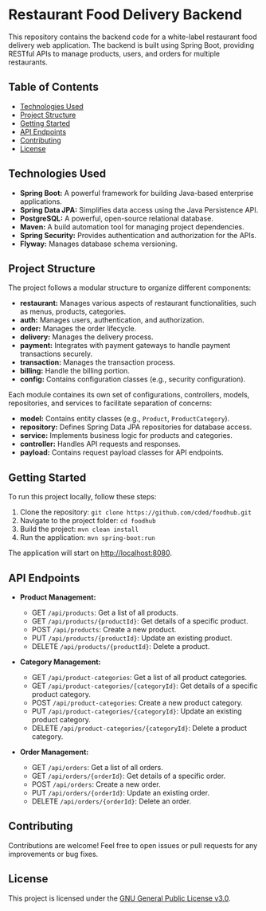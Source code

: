 # Restaurant Food Delivery Backend

This repository contains the backend code for a white-label restaurant food delivery web application. The backend is built using Spring Boot, providing RESTful APIs to manage products, users, and orders for multiple restaurants.

## Table of Contents

- [Technologies Used](#technologies-used)
- [Project Structure](#project-structure)
- [Getting Started](#getting-started)
- [API Endpoints](#api-endpoints)
- [Contributing](#contributing)
- [License](#license)

## Technologies Used

- **Spring Boot:** A powerful framework for building Java-based enterprise applications.
- **Spring Data JPA:** Simplifies data access using the Java Persistence API.
- **PostgreSQL:** A powerful, open-source relational database.
- **Maven:** A build automation tool for managing project dependencies.
- **Spring Security:** Provides authentication and authorization for the APIs.
- **Flyway:** Manages database schema versioning.

## Project Structure

The project follows a modular structure to organize different components:

- **restaurant:** Manages various aspects of restaurant functionalities, such as menus, products, categories.
- **auth:** Manages users, authentication, and authorization.
- **order:** Manages the order lifecycle.
- **delivery:** Manages the delivery process.
- **payment:** Integrates with payment gateways to handle payment transactions securely.
- **transaction:** Manages the transaction process.
- **billing:** Handle the billing portion.
- **config:** Contains configuration classes (e.g., security configuration).

Each module containes its own set of configurations, controllers, models, repositories, and services to facilitate separation of concerns:
  - **model:** Contains entity classes (e.g., `Product`, `ProductCategory`).
  - **repository:** Defines Spring Data JPA repositories for database access.
  - **service:** Implements business logic for products and categories.
  - **controller:** Handles API requests and responses.
  - **payload:** Contains request payload classes for API endpoints.

## Getting Started

To run this project locally, follow these steps:

1. Clone the repository: `git clone https://github.com/cded/foodhub.git`
2. Navigate to the project folder: `cd foodhub`
3. Build the project: `mvn clean install`
4. Run the application: `mvn spring-boot:run`

The application will start on [http://localhost:8080](http://localhost:8080).

## API Endpoints

- **Product Management:**
  - GET `/api/products`: Get a list of all products.
  - GET `/api/products/{productId}`: Get details of a specific product.
  - POST `/api/products`: Create a new product.
  - PUT `/api/products/{productId}`: Update an existing product.
  - DELETE `/api/products/{productId}`: Delete a product.

- **Category Management:**
  - GET `/api/product-categories`: Get a list of all product categories.
  - GET `/api/product-categories/{categoryId}`: Get details of a specific product category.
  - POST `/api/product-categories`: Create a new product category.
  - PUT `/api/product-categories/{categoryId}`: Update an existing product category.
  - DELETE `/api/product-categories/{categoryId}`: Delete a product category.

- **Order Management:**
  - GET `/api/orders`: Get a list of all orders.
  - GET `/api/orders/{orderId}`: Get details of a specific order.
  - POST `/api/orders`: Create a new order.
  - PUT `/api/orders/{orderId}`: Update an existing order.
  - DELETE `/api/orders/{orderId}`: Delete an order.

## Contributing

Contributions are welcome! Feel free to open issues or pull requests for any improvements or bug fixes.

## License

This project is licensed under the [GNU General Public License v3.0](LICENSE).
